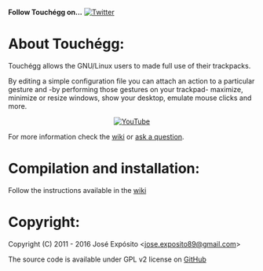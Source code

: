 **Follow Touchégg on...** [![](https://lh3.googleusercontent.com/-kRgKvb-T4_4/T9psNwZN3TI/AAAAAAAAANA/pwasxapdWm0/s33/twitter.png "Twitter")](https://twitter.com/#!/Jose__Exposito)

About Touchégg:
===============

Touchégg allows the GNU/Linux users to made full use of their trackpacks.

By editing a simple configuration file you can attach an action to a particular gesture and -by performing those gestures on your trackpad- maximize, minimize or resize windows, show your desktop, emulate mouse clicks and more.

<p align="center">
  <a href="https://www.youtube.com/watch?v=1Ek4QaFQ1qo">
    <img src="https://lh3.googleusercontent.com/jCG_VhjYFyY8HlyevwsSffoxYA065MI6NnWqB2sTDMdrm8M_WwuUbB9Gigyo8kKI6QSOPQbavegEHPpPsrNeDkBqbI3tviEqXAZrW6qlIO3ID2q1WcGbrhhJsi8vLUpOpH769weEzhsFdFbXXoIIbSHe3VIqwJ0LiIBnPFUeFAmwRQea4lv6soTWfU6ieyplP3eCAwxP6EZXhDUXhfgGPqVyfiR-capdju_BozL6mehoGAq1lm7W0JMIrw3wPxxifo7sibylEkCSx2m1zlpfnQ27qWtxM7ft97nBWamWTcZL8lB086_JXGznd91XVudasE9iNQS9zwLk7kg4WM8KNXl4mbV8RVqTANq9iBHorlZxPXAWy_xk_gbkDrMzUQirtZoN7J-4_bwqE3N68lzPdSsc5SMYH39YWR-qyCzPNMCvTv-ZXY8ygZeGBsbh7pQSZxu1DkFcYd7fZngpbU8n0VFk48uCReJve-sKXphQmr2hqkytJFew6YietBYDBYSVBAv1LBPwzLjt0iPuCVOVT04lK-uNemhmZV-5FVaQYO9rxFMufq58pz8ygaVyQ8If-sl7=w854-h480-no" alt="YouTube" />
  </a>
</p>

For more information check the [wiki](https://github.com/JoseExposito/touchegg/wiki) or [ask a question](https://github.com/JoseExposito/touchegg/issues).

Compilation and installation:
=============================

Follow the instructions available in the [wiki](https://github.com/JoseExposito/touchegg/wiki/How-to-compile-Touch%C3%A9gg-source-code)

Copyright:
==========

Copyright (C) 2011 - 2016 José Expósito <<jose.exposito89@gmail.com>> 

The source code is available under GPL v2 license on [GitHub](https://github.com/JoseExposito/touchegg)
